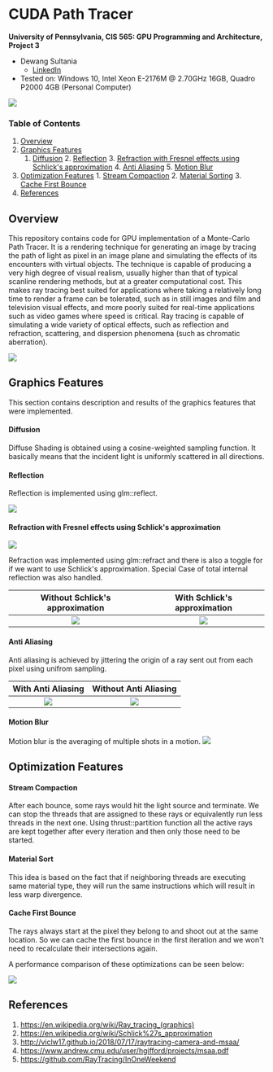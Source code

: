 CUDA Path Tracer
================

**University of Pennsylvania, CIS 565: GPU Programming and Architecture, Project 3**

* Dewang Sultania
  * [LinkedIn](https://www.linkedin.com/in/dewang-sultania/)
* Tested on: Windows 10, Intel Xeon E-2176M @ 2.70GHz 16GB, Quadro P2000 4GB (Personal Computer)

![](img/main.png)

### Table of Contents

1.	 [Overview](#overview)
2.	 [Graphics Features](#graphics)
		1.	 [Diffusion](#diffusion)
        	2.	 [Reflection](#reflection)
        	3.	 [Refraction with Fresnel effects using Schlick's approximation](#refraction)
        	4.	 [Anti Aliasing](#anti-alias)
        	5.	 [Motion Blur](#motion-blur)
3.	 [Optimization Features](#optimization)
        	1.	 [Stream Compaction](#stream)
        	2.	 [Material Sorting](#material-sort)
        	3.	 [Cache First Bounce](#cache)
4.	 [References](#references)

<a name = "overview"/>

## Overview

This repository contains code for GPU implementation of a Monte-Carlo Path Tracer. It is a rendering technique for generating an image by tracing the path of light as pixel in an image plane and simulating the effects of its encounters with virtual objects. The technique is capable of producing a very high degree of visual realism, usually higher than that of typical scanline rendering methods, but at a greater computational cost. This makes ray tracing best suited for applications where taking a relatively long time to render a frame can be tolerated, such as in still images and film and television visual effects, and more poorly suited for real-time applications such as video games where speed is critical. Ray tracing is capable of simulating a wide variety of optical effects, such as reflection and refraction, scattering, and dispersion phenomena (such as chromatic aberration).

![](img/path_tracer.png)

<a name = "graphics"/>

## Graphics Features

This section contains description and results of the graphics features that were implemented.

<a name = "diffusion"/>

#### Diffusion

Diffuse Shading is obtained using a cosine-weighted sampling function. It basically means that the incident light is uniformly scattered in all directions.

<a name = "reflection"/>

#### Reflection

Reflection is implemented using glm::reflect.

![](img/reflection.jpg)

<a name = "refraction"/>

#### Refraction with Fresnel effects using Schlick's approximation


![](img/refraction.png)

Refraction was implemented using glm::refract and there is also a toggle for if we want to use Schlick's approximation. Special Case of total internal reflection was also handled.

Without Schlick's approximation       |  With  Schlick's approximation 
:-------------------------:|:-------------------------:
![](img/refraction_no_fresnel.png) | ![](img/fresnel.png)

<a name = "anti-alias"/>

#### Anti Aliasing

Anti aliasing is achieved by jittering the origin of a ray sent out from each pixel using unifrom sampling.

With Anti Aliasing       |  Without Anti Aliasing
:-------------------------:|:-------------------------:
![](img/alias.JPG) | ![](img/no-alias.JPG)

<a name = "motion-blur"/>

#### Motion Blur
Motion blur is the averaging of multiple shots in a motion.
 ![](img/motion_blur.png)

<a name = "optimization"/>

## Optimization Features

<a name = "stream"/>

#### Stream Compaction

After each bounce, some rays would hit the light source and terminate.  We can stop the threads that are assigned to these rays or equivalently run less threads in the next one. Using thrust::partition function all the active rays are kept together after every iteration and then only those need to be started. 

<a name = "material-sort"/>

#### Material Sort

This idea is based on the fact that if neighboring threads are executing same material type, they will run the same instructions which will result in less warp divergence. 

<a name = "cache"/>

#### Cache First Bounce
The rays always start at the pixel they belong to and shoot out at the same location. So we can cache the first bounce in the first iteration and we won't need to recalculate their intersections again.



A performance comparison of these optimizations can be seen below:

![](img/perf.JPG) 



<a name = "references"/>

## References

1. https://en.wikipedia.org/wiki/Ray_tracing_(graphics)
2. https://en.wikipedia.org/wiki/Schlick%27s_approximation
3. http://viclw17.github.io/2018/07/17/raytracing-camera-and-msaa/
4. https://www.andrew.cmu.edu/user/hgifford/projects/msaa.pdf
5. https://github.com/RayTracing/InOneWeekend
